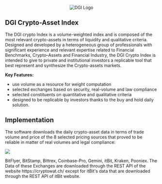 <p align="center">
  <img src="https://dgi.io/img/logo/dgi-logo.svg?raw=true" alt="DGI Logo"/>
</p>


## DGI Crypto-Asset Index

The DGI crypto Index is a volume-weighted index and is composed of the most relevant crypto-assets in terms of liquidity and qualitative criteria. Designed and developed by a heterogeneous group of professionals with significant experience and relevant expertise related to Financial Benchmarks, Crypto–Assets and Financial Industry, the DGI Crypto Index is intended to give to private and institutional investors a replicable tool that best represent and synthesize the Crypto-assets markets.

**Key Features:**

* use volume as a resource for weight computation
* selected exchanges based on security, real-volume and law compliance
* selected constituents on quantitative and qualitative criteria
* designed to be replicable by investors thanks to the buy and hold daily solution.

## Implementation

The software downloads the daily crypto-asset data in terms of trade volume and price of the 8 selected pricing sources that proved to be reliable in matter of real volumes and legal compliance: 

<p float="left">
  <img src="https://www.google.com/search?q=bitflyer+logo&safe=active&sxsrf=ACYBGNTIOQgOa9vLaW_If0JYGbanoggjHQ:1578672547663&source=lnms&tbm=isch&sa=X&ved=2ahUKEwj3863DtfnmAhUBPewKHbOkCvkQ_AUoAXoECAwQAw&biw=1536&bih=722#imgrc=Fg7P2S13YQqUqM:?raw=true"  />
</p>
BitFlyer, BitStamp, Bittrex, Coinbase-Pro, Gemini, itBit, Kraken, Pooniex. The Data of these Exchanges are downloaded through the REST API of the website https://cryptowat.ch/ except for itBit's data that are downloaded through the REST API of itBit website.

